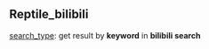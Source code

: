 ## Reptile_bilibili

[search_type]("./search_type.py"): get result by **keyword** in **bilibili search**
